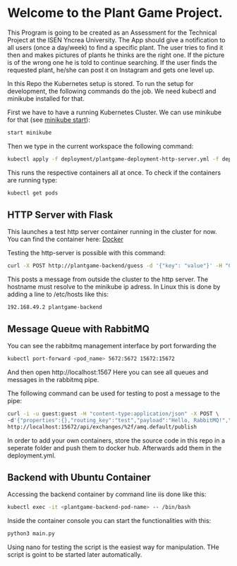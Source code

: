 # Welcome to the Plant Game Project.

This Program is going to be created as an Assessment for the Technical Project at the ISEN Yncrea University.
The App should give a notification to all users (once a day/week) to find a specific plant. 
The user tries to find it then and makes pictures of plants he thinks are the right one. 
If the picture is of the wrong one he is told to continue searching. 
If the user finds the requested plant, he/she can post it on Instagram and gets one level up.

In this Repo the Kubernetes setup is stored. To run the setup for development, the following commands do the job. We need kubectl and minikube installed for that.

First we have to have a running Kubernetes Cluster. We can use minikube for that (see [minikube start](https://minikube.sigs.k8s.io/docs/start/)):

```bash
start minikube
```

Then we type in the current workspace the following command:

```bash
kubectl apply -f deployment/plantgame-deployment-http-server.yml -f deployment/plantgame-deployment-rabbitmq.yml 
```

This runs the respective containers all at once. To check if the containers are running type:

```bash
kubectl get pods
```

## HTTP Server with Flask

This launches a test http server container running in the cluster for now. You can find the container here: [Docker](https://hub.docker.com/repository/docker/johanneshoelker/scratch/general)

Testing the http-server is possible with this command:

```bash
curl -X POST http://plantgame-backend/guess -d '{"key": "value"}' -H "Content-Type: application/json"
```

This posts a message from outside the cluster to the http server. The hostname must resolve to the minikube ip adress. In Linux this is done by adding a line to /etc/hosts like this:

```
192.168.49.2 plantgame-backend
```

## Message Queue with RabbitMQ

You can see the rabbitmq management interface by port forwarding the 

```bash
kubectl port-forward <pod_name> 5672:5672 15672:15672
```

And then open http://localhost:1567 Here you can see all queues and messages in the rabbitmq pipe.

The following command can be used for testing to post a message to the pipe:

```bash
curl -i -u guest:guest -H "content-type:application/json" -X POST \                         ✔  base  
-d'{"properties":{},"routing_key":"test","payload":"Hello, RabbitMQ!","payload_encoding":"string"}' \
http://localhost:15672/api/exchanges/%2f/amq.default/publish
```

In order to add your own containers, store the source code in this repo in a seperate folder and push them to docker hub. Afterwards add them in the deployment.yml.

## Backend with Ubuntu Container

Accessing the backend container by command line iis done like this:

```bash
kubectl exec -it <plantgame-backend-pod-name> -- /bin/bash 
```

Inside the container console you can start the functionalities with this:

```bash
python3 main.py
```

Using nano for testing the script is the easiest way for manipulation. THe script is goint to be started later automatically.
